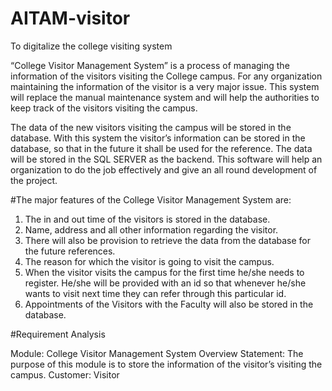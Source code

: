 # AITAM-visitor
To digitalize the college visiting system

“College Visitor Management System” is a process of managing the information of the visitors visiting the College campus. For any organization maintaining the information of the visitor is a very major issue. This system will replace the manual maintenance system and will help the authorities to keep track of the visitors visiting the campus.

The data of the new visitors visiting the campus will be stored in the database. With this system the visitor’s information can be stored in the database, so that in the future it shall be used for the reference. The data will be stored in the SQL SERVER as the backend. This software will help an organization to do the job effectively and give an all round development of the project.

#The major features of the College Visitor Management System are:
1. The in and out time of the visitors is stored in the database.
2. Name, address and all other information regarding the visitor.
3. There will also be provision to retrieve the data from the database for the future references.
4. The reason for which the visitor is going to visit the campus.
5. When the visitor visits the campus for the first time he/she needs to register. He/she will be provided with an id so that whenever he/she wants to visit next time they can refer through this particular id.
6. Appointments of the Visitors with the Faculty will also be stored in the database.

#Requirement Analysis

Module: College Visitor Management System
Overview Statement: The purpose of this module is to store the information of the visitor’s visiting the campus.
Customer: Visitor
